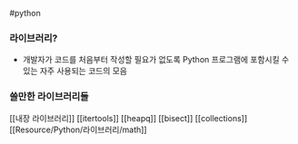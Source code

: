 ---
---
#python 
### 라이브러리?
+ 개발자가 코드를 처음부터 작성할 필요가 없도록 Python 프로그램에 포함시킬 수 있는 자주 사용되는 코드의 모음

### 쓸만한 라이브러리들
[[내장 라이브러리]]
[[itertools]]
[[heapq]]
[[bisect]]
[[collections]]
[[Resource/Python/라이브러리/math]]
